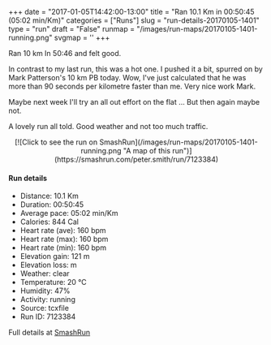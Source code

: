 +++
date = "2017-01-05T14:42:00-13:00"
title = "Ran 10.1 Km in 00:50:45 (05:02 min/Km)"
categories = ["Runs"]
slug = "run-details-20170105-1401"
type = "run"
draft = "False"
runmap = "/images/run-maps/20170105-1401-running.png"
svgmap = '<polyline points="100 66, 99 68, 91 67, 86 61, 78 64, 78 65, 73 68, 69 72, 53 77, 50 75, 49 75, 48 73, 49 71, 47 69, 47 68, 42 65, 36 65, 29 68, 17 64, 12 55, 0 44, 5 41, 14 39, 17 37, 21 37, 29 33, 30 31, 32 31, 38 26, 40 26, 40 24, 45 24, 47 24, 51 23, 54 23, 64 29, 64 32, 67 44, 71 52, 76 53, 85 59, 86 58, 86 59, 87 61, 90 66, 92 67">'
+++

Ran 10 km In 50:46 and felt good. 

In contrast to my last run, this was a hot one. I pushed it a bit, spurred on by Mark Patterson's 10 km PB today. Wow, I've just calculated that he was more than 90 seconds per kilometre faster than me. Very nice work Mark. 

Maybe next week I'll try an all out effort on the flat ... But then again maybe not.

A lovely run all told. Good weather and not too much traffic. 

<!--more-->

<center>
[![Click to see the run on SmashRun](/images/run-maps/20170105-1401-running.png "A map of this run")](https://smashrun.com/peter.smith/run/7123384)
</center>

#### Run details

* Distance: 10.1 Km
* Duration: 00:50:45
* Average pace: 05:02 min/Km
* Calories: 844 Cal
* Heart rate (ave): 160 bpm
* Heart rate (max): 160 bpm
* Heart rate (min): 160 bpm
* Elevation gain: 121 m
* Elevation loss:  m
* Weather: clear
* Temperature: 20 &deg;C
* Humidity: 47%
* Activity: running
* Source: tcxfile
* Run ID: 7123384

Full details at [SmashRun](https://smashrun.com/peter.smith/run/7123384)
